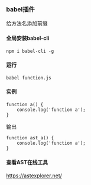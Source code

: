 ### babel插件
给方法名添加前缀

#### 全局安装babel-cli
```
npm i babel-cli -g
```

#### 运行
```
babel function.js
```

#### 实例
```
function a() {
    console.log('function a');
}
```
输出
```
function ast_a() {
    console.log('function a');
}
```

#### 查看AST在线工具
https://astexplorer.net/